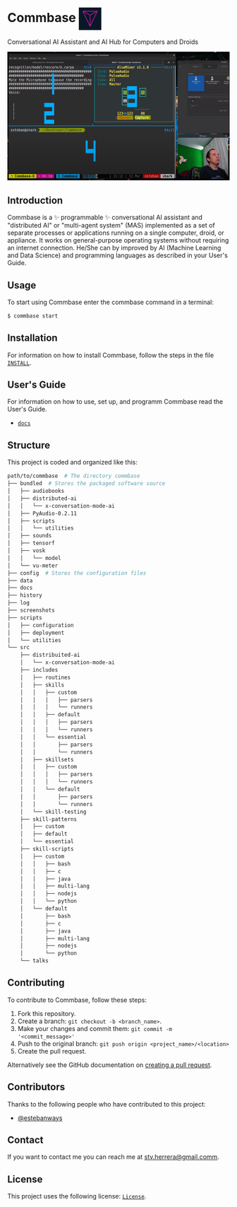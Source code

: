 # Commbase <img align="center" alt="Visual Studio Code" width="10%" src="commbase.png" />

Conversational AI Assistant and AI Hub for Computers and Droids

<img alt="Neovim" src="./screenshots/commbase.png?raw=true" width="550" height="291" />

## Introduction

Commbase is a ✨ programmable ✨ conversational AI assistant and "distributed AI" or "multi-agent system" (MAS) implemented as a set of separate processes or applications running on a single computer, droid, or appliance. It works on general-purpose operating systems without requiring an internet connection. He/She can by improved by AI (Machine Learning and Data Science) and programming languages as described in your User's Guide.

## Usage

To start using Commbase enter the commbase command in a terminal:

```sh
$ commbase start
```

## Installation

For information on how to install Commbase, follow the steps in the file [`INSTALL`](./INSTALL).

## User's Guide

For information on how to use, set up, and programm Commbase read the User's Guide.

* [`docs`](/docs) 

## Structure

This project is coded and organized like this:

```sh
path/to/commbase  # The directory commbase
├── bundled  # Stores the packaged software source
│   ├── audiobooks
│   ├── distributed-ai
│   │   └── x-conversation-mode-ai
│   ├── PyAudio-0.2.11
│   ├── scripts
│   │   └── utilities
│   ├── sounds
│   ├── tensorf
│   ├── vosk
│   │   └── model
│   └── vu-meter
├── config  # Stores the configuration files
├── data
├── docs
├── history
├── log
├── screenshots
├── scripts
│   ├── configuration
│   ├── deployment
│   └── utilities
└── src
    ├── distribuited-ai
    │   └── x-conversation-mode-ai
    ├── includes
    │   ├── routines
    │   ├── skills
    │   │   ├── custom
    │   │   │   ├── parsers
    │   │   │   └── runners
    │   │   ├── default
    │   │   │   ├── parsers
    │   │   │   └── runners
    │   │   └── essential
    │   │       ├── parsers
    │   │       └── runners
    │   ├── skillsets
    │   │   ├── custom
    │   │   │   ├── parsers
    │   │   │   └── runners
    │   │   └── default
    │   │       ├── parsers
    │   │       └── runners
    │   └── skill-testing
    ├── skill-patterns
    │   ├── custom
    │   ├── default
    │   └── essential
    ├── skill-scripts
    │   ├── custom
    │   │   ├── bash
    │   │   ├── c
    │   │   ├── java
    │   │   ├── multi-lang
    │   │   ├── nodejs
    │   │   └── python
    │   └── default
    │       ├── bash
    │       ├── c
    │       ├── java
    │       ├── multi-lang
    │       ├── nodejs
    │       └── python
    └── talks
```

## Contributing

To contribute to Commbase, follow these steps:

1. Fork this repository.
2. Create a branch: `git checkout -b <branch_name>`.
3. Make your changes and commit them: `git commit -m '<commit_message>'`
4. Push to the original branch: `git push origin <project_name>/<location>`
5. Create the pull request.

Alternatively see the GitHub documentation on [creating a pull request](https://help.github.com/en/github/collaborating-with-issues-and-pull-requests/creating-a-pull-request).

## Contributors

Thanks to the following people who have contributed to this project:

* [@estebanways](https://github.com/estebanways)

## Contact

If you want to contact me you can reach me at <stv.herrera@gmail.comm>.

## License

This project uses the following license: [`License`](./COPYING).

